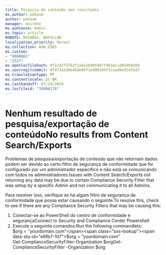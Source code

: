 ```yaml
---
title: Pesquisa de conteúdo sem resultados
ms.author: pebaum
author: pebaum
manager: mnirkhe
ms.audience: Admin
ms.topic: article
ROBOTS: NOINDEX, NOFOLLOW
localization_priority: Normal
ms.collection: Adm_O365
ms.custom:
- "9000661"
- "2527"
ms.openlocfilehash: 9f2c0273762f1a4a2b905487f461dc1d05db9209
ms.sourcegitcommit: 8f97342d8b46ab05f1e89018473caad9d35431df
ms.translationtype: MT
ms.contentlocale: pt-BR
ms.lasthandoff: 07/19/2019
ms.locfileid: "35800170"
---
```

# <a name="no-results-from-content-searchexports"></a><span data-ttu-id="e6fb7-102">Nenhum resultado de pesquisa/exportação de conteúdo</span><span class="sxs-lookup"><span data-stu-id="e6fb7-102">No results from Content Search/Exports</span></span>

<span data-ttu-id="e6fb7-103">Problemas de pesquisa/exportação de conteúdo que não retornam dados podem ser devido ao certo filtro de segurança de conformidade que foi configurado por um administrador específico e não está se comunicando com todos os administradores.</span><span class="sxs-lookup"><span data-stu-id="e6fb7-103">Issues with Content Search/Exports not returning any data may be due to certain Compliance Security Filter that was setup by a specific Admin and not communicating it to all Admins.</span></span>

<span data-ttu-id="e6fb7-104">Para resolver isso, verifique se há algum filtro de segurança de conformidade que possa estar causando o seguinte:</span><span class="sxs-lookup"><span data-stu-id="e6fb7-104">To resolve this, check to see if there are any Compliance Security Filters that may be causing this:</span></span>
1. <span data-ttu-id="e6fb7-105">Conectar-se ao PowerShell do centro de conformidade e segurança</span><span class="sxs-lookup"><span data-stu-id="e6fb7-105">Connect to Security and Compliance Center Powershell</span></span>
2. <span data-ttu-id="e6fb7-106">Execute o seguinte comandos:</span><span class="sxs-lookup"><span data-stu-id="e6fb7-106">Run the following commandlets:</span></span>
<br><span data-ttu-id="e6fb7-107">$org = "yourdomain.com"</span><span class="sxs-lookup"><span data-stu-id="e6fb7-107">$org = “yourdomain.com”</span></span>
<br><span data-ttu-id="e6fb7-108">Get-ComplianceSecurityFilter-Organization $org</span><span class="sxs-lookup"><span data-stu-id="e6fb7-108">Get-ComplianceSecurityFilter -Organization $org</span></span>